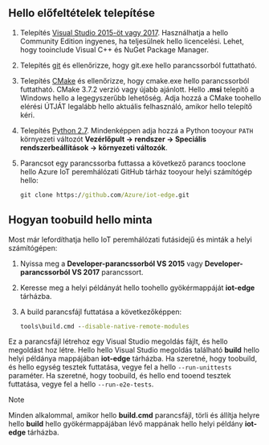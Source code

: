 ## <a name="install-hello-prerequisites"></a>Hello előfeltételek telepítése

1. Telepítés [Visual Studio 2015-öt vagy 2017](https://www.visualstudio.com). Használhatja a hello Community Edition ingyenes, ha teljesülnek hello licencelési. Lehet, hogy tooinclude Visual C++ és NuGet Package Manager.

1. Telepítés [git](http://www.git-scm.com) és ellenőrizze, hogy git.exe hello parancssorból futtatható.

1. Telepítés [CMake](https://cmake.org/download/) és ellenőrizze, hogy cmake.exe hello parancssorból futtatható. CMake 3.7.2 verzió vagy újabb ajánlott. Hello **.msi** telepítő a Windows hello a legegyszerűbb lehetőség. Adja hozzá a CMake toohello elérési ÚTJÁT legalább hello aktuális felhasználó, amikor hello telepítő kéri.

1. Telepítés [Python 2.7](https://www.python.org/downloads/release/python-27). Mindenképpen adja hozzá a Python tooyour `PATH` környezeti változót **Vezérlőpult -> rendszer -> Speciális rendszerbeállítások -> környezeti változók**.

1. Parancsot egy parancssorba futtassa a következő parancs tooclone hello Azure IoT peremhálózati GitHub tárház tooyour helyi számítógép hello:

    ```cmd
    git clone https://github.com/Azure/iot-edge.git
    ```

## <a name="how-toobuild-hello-sample"></a>Hogyan toobuild hello minta

Most már lefordíthatja hello IoT peremhálózati futásidejű és minták a helyi számítógépen:

1. Nyissa meg a **Developer-parancssorból VS 2015** vagy **Developer-parancssorból VS 2017** parancssort.

1. Keresse meg a helyi példányát hello toohello gyökérmappáját **iot-edge** tárházba.

1. A build parancsfájl futtatása a következőképpen:

    ```cmd
    tools\build.cmd --disable-native-remote-modules
    ```

Ez a parancsfájl létrehoz egy Visual Studio megoldás fájlt, és hello megoldást hoz létre. Hello hello Visual Studio megoldás található **build** hello helyi példánya mappájában **iot-edge** tárházba. Ha szeretné, hogy toobuild, és hello egység tesztek futtatása, vegye fel a hello `--run-unittests` paraméter. Ha szeretné, hogy toobuild, és hello end tooend tesztek futtatása, vegye fel a hello `--run-e2e-tests`.

> [!NOTE]
> Minden alkalommal, amikor hello **build.cmd** parancsfájl, törli és állítja helyre hello **build** hello gyökérmappájában lévő mappának hello helyi példány **iot-edge** tárházba.
